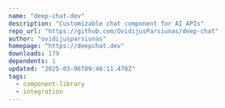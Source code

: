 ```yaml
---
name: "deep-chat-dev"
description: "Customizable chat component for AI APIs"
repo_url: "https://github.com/OvidijusParsiunas/deep-chat"
author: "ovidijusparsiunas"
homepage: "https://deepchat.dev"
downloads: 179
dependents: 1
updated: "2025-03-06T09:46:11.478Z"
tags: 
  - component-library
  - integration
---
```

